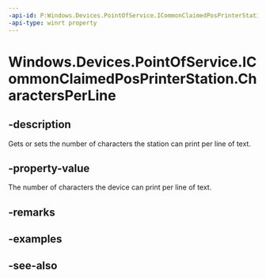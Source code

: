 ```yaml
---
-api-id: P:Windows.Devices.PointOfService.ICommonClaimedPosPrinterStation.CharactersPerLine
-api-type: winrt property
---
```


<!-- Property syntax
public uint CharactersPerLine { get;  set; }
-->

# Windows.Devices.PointOfService.ICommonClaimedPosPrinterStation.CharactersPerLine

## -description
Gets or sets the number of characters the station can print per line of text.

## -property-value
The number of characters the device can print per line of text.

## -remarks

## -examples

## -see-also
